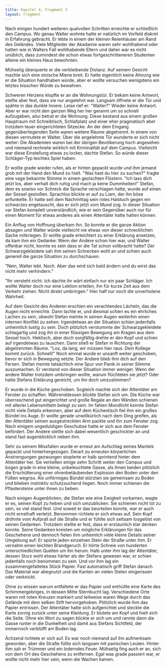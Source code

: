 ```yaml
---
title: Kapitel 4, Fragment 3
layout: fragment
---
```

Nach einigen hundert weiteren qualvollen Schritten erreichte er schließlich den Campus. Wo genau Walter wohnte hatte er natürlich im Vorfeld diskret in Erfahrung gebracht. Er lebte in einem der kleinen Reienhäuser am Rand des Geländes. Viele Mitglieder der Akadamie waren sehr wohlhabend oder hatten wie in Walters Fall wohlhabende Eltern und daher war es nicht unüblich, dass zumindest die schon etwas fortgeschritteneren Studenten alleine ein kleines Haus bewohnten.

Mühselig überquerte er die verbleibende Distanz. Auf seinem Gesicht machte sich eine stoische Miene breit. Er hatte eigentlich keine Ahnung wie er die Situation handhaben würde, aber er wollte versuchen wenigstens ein letztes bisschen Würde zu bewahren.

Schweren Herzens klopfte er an die Wohnungstür. Er bekam keine Antwort, stellte aber fest, dass sie nur angelehnt war. Langsam öffnete er die Tür und spähte in das dunkle Innere. Leise rief er: "Walter?" Wieder keine Antwort. Aber er war nicht den ganzen Weg her her gerannt um so schnell aufzugeben, also betrat er die Wohnung. Diese bestand aus einem großen Hauptraum mit Schreibtisch, Schlafplatz und einer eher pragmatisch aber trotzdem teuer eingerichteten Sitzecke. An der dem Eingang gegenüberliegenden Seite waren weitere Räume abgetrennt. In einem von diesen vermutete er Walter. Über die angelehnte Tür wunderte er sich nicht weiter: Die Akademien waren bei der übrigen Bevölkerung hoch angesehen und niemand rechnete wirklich mit Kriminalität auf dem Campus. Vielleicht war diese Einstellung etwas zu locker, dachte Stefan. So würde dieser Schläger-Typ leichtes Spiel haben.

Er wollte grade wieder rufen, als er hinten gepackt wurde und ihm jemand grob mit der Hand den Mund zu hielt. "Was hast du hier zu suchen?" fragte eine vage bekannte Stimme in einem gezischten Flüstern. "Ich lass dich jetzt los, aber verhalt dich ruhig und mach ja keine Dummheiten!" Stefan, dem es sowiso vor Schreck die Sprache verschlagen hatte, wurde auf einen der Sessel gestoßen. Sprachlos blickte er auf zu Liam, der ihn böse anfunkelte. Er hatte seit dem Nachmittag sein rotes Halstuch gegen ein schwarzes engetauscht, das er sich jetzt vom Mund zog. In dieser Situation var Stefan komplett unverständlich, wie er sein Gegenüber auch nur für einen Moment für etwas anderes als einen Attentäter hatte halten können.

Ein Anflug von Hoffnung überkam ihn. So konnte er die ganze Aktion absagen und Walter würde vielleicht nie etwas von dieser schrecklichen Sache mitkriegen. Er wollte grade erleichtert zu einer Erklärung ansetzen, da kam ihm ein Gedanke: Wenn der Andere schon hier war, und Walter offenbar nicht, konnte es sein dass er die Tat schon vollbracht hatte? Der Schwarzgekleidete sah ihm seinen Schrecken wohl an und schien auch generell die ganze Situation zu durchschauen.

"Nein, Walter lebt. Noch. Aber das wird sich bald ändern und du wirst das nicht mehr verhindern."

"Ihr versteht nicht. Ich dachte ihr wärt einfach nur ein paar Schläger. Ich wollte Walter doch nur eine Lektion erteilen, ihn für kurze Zeit aus dem Verkehr ziehen. Nicht direkt umbringen." Hier half nur noch die unverholene Wahrheit.

Auf dem Gesicht des Anderen erschien ein verachtendes Lächeln, das die Augen nicht erreichte. Dann lachte er, und diesmal schien es ein ehrliches Lachen zu sein, obwohl Stefan meinte in seinen Augen weiterhin einen internen Konflikt zu sehen. Irgendetwas an der Situation schien jedenfalls unheimlich lustig zu sein. Doch plötzlich verstummte der Schwarzgekleidete schlagartig und zog ihn in einer flüssigen Bewegung am Kragen aus dem Sessel hoch. Hektisch, aber doch sorgfältig drehte er den Kopf und schien auf irgendetwas zu lauschen. Dann stieß er Stefan in Richtung der abgetrennten Räume. "Los, da lang, wir müssen hier raus. Dein Kollege kommt zurück. Schnell!" Noch einmal wurde er unsanft weiter geschoben, bevor er sich in Bewegung setzte. Der Andere blieb ihm dich auf den Fersen. Stefan meinte tatsächlich eine Spur von Panik in seiner Stimme auszumachen. Er verstand von dieser Situation immer weniger. Wenn der andere Walter trotzdem umbringen wollte, warum flüchteten sie jetzt? Oder hatte Stefans Erklärung gereicht, um ihn doch umzustimmen?

Er wurde in die Küche geschoben. Sogleich machte sich der Attentäter am Fenster zu schaffen. Währenddessen blickte Stefan sich um. Die Küche war überraschend gut eingerichtet und große Regale an den Wänden schienen mit allerlei Lebensmitteln belegt zu sein. Im fahlen Mondlicht konnte Stefan nicht viele Details erkennen, aber auf dem Küchentisch fiel ihm ein großes Bündel ins Auge. Er wollte gerade unwillkürlich nach dem Ding greifen, als der Attentäter seinen ausgestreckten Arm packte und ihn zum Fenster zog. Nach einigem ungeduldigen Geschubse hatte er sich aus dem Fenster befördert. Der Andere stellte sich dabei wesentlich geschickter an und stand fast augenblicklich neben ihm.

Sehr zu seinem Missfallen wurde er erneut am Aufschlag seines Mantels gepackt und hinterhergezogen. Derart zu erneuten körperlichen Anstrengungen gezwungen stoplerte er halb sprintend hinter dem Attentäter her. Sie verließen einige zehn Schritt weiter den Campus und bogen grade in eine kleine, unbeleuchtete Gasse, als ihnen beiden plötzlich die Erschütterung einer ohrenbetäubenden Explosion den Boden unter den Füßen wegriss. Als unförmiges Bündel stürzten sie gemeinsam zu Boden und blieben instinktiv schutzsuchend liegen. Noch immer schienen die Pflastersteine unter ihnen zu beben.

Nach einigen Augenblicken, die Stefan wie eine Ewigkeit vorkamen, wagte er es, seinen Kopf zu heben und sich umzublicken. Sie schienen nicht tot zu sein, so viel stand fest. Und soweit er das beurteilen konnte, war er auch nicht ernsthaft verletzt. Benommen richtete er sich etwas auf. Sein Kopf dröhnte vom Aufprall auf die Straße und er fühlte sich seltsam losgelöst von seinen Gedanken. Trotzdem stellte er fest, dass er erstaunlich klar denken konnte. Seine Gedanken kreisten um mögliche Erklärungen für das Geschehene und dennoch fielen ihm unhemlich viele kleine Details seiner Umgebung auf: Er spürte jeden einzelnen Stein der Straße unter ihm. Er vernahm einen leichten Brandgeruch. Er hörte Schreie von hunderten unterschiedlichen Quellen um ihn herum. Halb unter ihm lag der Attentäter, dessen Sturz wohl etwas härter als der Stefans gewesen war, er schien jedenfalls noch benommen zu sein. Und vor ihm lag ein zusammengefaltetes Stück Papier. Fast automatisch griff Stefan danach. Das Material war abegnutzt und die Kanten an vielen Stelen eingerissen oder verknickt.

Ohne zu wissen warum entfaltete er das Papier und enthüllte eine Karte des Schimmergebriges, in dessen Mitte Sternbucht lag. Verschiedene Orte waren mit roten Kreuzen markiert und teilweise waren Wege durch das Gelände mit dem selben Stift hervorgehoben. Plötzlich wurde ihm das Papier entrissen. Der Attentäter hatte sich aufgerichtet und steckte die Karte zornig zurück unter seine Kleidung. Er blutete am Kopf und hielt sich die Seite. Ohne ein Wort zu sagen blickte er sich um und rannte dann die Gasse runter in die Dunkelheit und damit aus Stefans Sichtfeld, der immernoch verblüfft am Boden lag.

Ächzend richtete er sich auf. Es war noch niemand auf ihn aufmerksam geworden, aber die Straße füllte sich langsam mit panischen Leuten. Hinter ihm sah er Trümmer und ein loderndes Feuer. Mühselig fing auch er an, sich von dem Ort des Geschehens zu entfernen. Egal was grade passiert war, er wollte nicht mehr hier sein, wenn die Wachen kamen.
